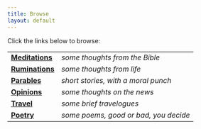 ```yaml
---
title: Browse
layout: default
---
```


Click the links below to browse:

|      |                                |
|:------------------|-----------------------|
| [**Meditations**](/Meditations/index) | *some thoughts from the Bible* |
| [**Ruminations**](/Ruminations/index) | *some thoughts from life* |
| [**Parables**](/Parables/index) | *short stories, with a moral punch* |
| [**Opinions**](/Opinions/index) | *some thoughts on the news* |
| [**Travel**](/Travel/index) | *some brief travelogues* |
| [**Poetry**](/Poetry/index) | *some poems, good or bad, you decide* |


